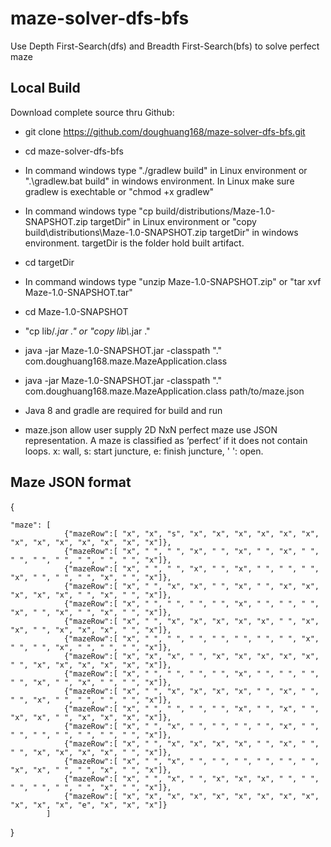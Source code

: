 # maze-solver-dfs-bfs
Use Depth First-Search(dfs) and Breadth First-Search(bfs) to solve perfect maze


## Local Build
Download complete source thru Github:

- git clone https://github.com/doughuang168/maze-solver-dfs-bfs.git
 
- cd maze-solver-dfs-bfs


- In command windows type "./gradlew build" in Linux environment or ".\gradlew.bat build" in windows environment. In Linux make sure gradlew is exechtable or "chmod +x gradlew"


- In command windows type "cp build/distributions/Maze-1.0-SNAPSHOT.zip targetDir" in Linux environment or "copy build\distributions\Maze-1.0-SNAPSHOT.zip targetDir" in windows environment.  targetDir is the folder hold built artifact.


- cd targetDir


- In command windows type "unzip Maze-1.0-SNAPSHOT.zip" or "tar xvf Maze-1.0-SNAPSHOT.tar"

- cd Maze-1.0-SNAPSHOT

- "cp lib/*.jar ." or "copy lib\\*.jar ."

- java -jar Maze-1.0-SNAPSHOT.jar -classpath "."  com.doughuang168.maze.MazeApplication.class


- java -jar Maze-1.0-SNAPSHOT.jar -classpath "."  com.doughuang168.maze.MazeApplication.class path/to/maze.json
 


- Java 8 and gradle are required for build and run



-  maze.json allow user supply 2D NxN perfect maze use JSON representation. A maze is classified as ‘perfect’ if it does not contain loops. x: wall, s: start juncture, e: finish juncture, ' ': open.
 
## Maze JSON format

{

	"maze": [ 
				{"mazeRow":[ "x", "x", "s", "x", "x", "x", "x", "x", "x", "x", "x", "x", "x", "x", "x", "x"]},
                {"mazeRow":[ "x", " ", " ", "x", " ", "x", " ", "x", " ", " ", " ", " ", " ", " ", " ", "x"]},
                {"mazeRow":[ "x", " ", " ", "x", " ", "x", " ", " ", " ", "x", " ", " ", " ", "x", " ", "x"]},
                {"mazeRow":[ "x", " ", "x", "x", " ", "x", " ", "x", "x", "x", "x", "x", " ", "x", " ", "x"]},
                {"mazeRow":[ "x", " ", " ", " ", " ", "x", " ", " ", " ", "x", " ", "x", " ", "x", " ", "x"]},
                {"mazeRow":[ "x", " ", "x", "x", "x", "x", "x", " ", "x", "x", " ", "x", "x", "x", " ", "x"]},
                {"mazeRow":[ "x", " ", " ", " ", " ", " ", " ", " ", "x", " ", " ", "x", " ", " ", " ", "x"]},
                {"mazeRow":[ "x", "x", "x", " ", "x", "x", "x", "x", "x", " ", "x", "x", "x", "x", "x", "x"]},
                {"mazeRow":[ "x", " ", " ", " ", " ", "x", " ", " ", " ", " ", "x", " ", "x", " ", " ", "x"]},
                {"mazeRow":[ "x", " ", "x", "x", "x", "x", " ", "x", " ", " ", "x", " ", " ", " ", " ", "x"]},
                {"mazeRow":[ "x", " ", " ", " ", " ", "x", " ", "x", " ", "x", "x", " ", "x", "x", "x", "x"]},
                {"mazeRow":[ "x", " ", "x", " ", " ", " ", " ", "x", " ", " ", " ", " ", " ", " ", " ", "x"]},
                {"mazeRow":[ "x", " ", "x", "x", "x", "x", " ", "x", " ", " ", "x", "x", "x", "x", " ", "x"]},
                {"mazeRow":[ "x", " ", "x", " ", " ", " ", " ", " ", " ", "x", "x", " ", " ", "x", " ", "x"]},
                {"mazeRow":[ "x", " ", "x", " ", "x", "x", "x", " ", " ", " ", " ", " ", " ", "x", " ", "x"]},
                {"mazeRow":[ "x", "x", "x", "x", "x", "x", "x", "x", "x", "x", "x", "x", "e", "x", "x", "x"]}
			]
}			
